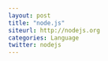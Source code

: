 ```yaml
---
layout: post
title: "node.js"
siteurl: http://nodejs.org
categories: Language
twitter: nodejs
---
```

